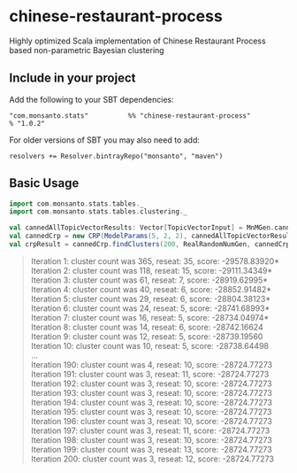# chinese-restaurant-process

Highly optimized Scala implementation of Chinese Restaurant Process based
non-parametric Bayesian clustering

## Include in your project

Add the following to your SBT dependencies:

`"com.monsanto.stats"          %% "chinese-restaurant-process"                 % "1.0.2"`

For older versions of SBT you may also need to add:

`resolvers += Resolver.bintrayRepo("monsanto", "maven")`

## Basic Usage

```scala
import com.monsanto.stats.tables._
import com.monsanto.stats.tables.clustering._

val cannedAllTopicVectorResults: Vector[TopicVectorInput] = MnMGen.cannedData
val cannedCrp = new CRP(ModelParams(5, 2, 2), cannedAllTopicVectorResults)
val crpResult = cannedCrp.findClusters(200, RealRandomNumGen, cannedCrp.selectCluster)
```

>Iteration 1: cluster count was 365, reseat: 35, score: -29578.83920*  
>Iteration 2: cluster count was 118, reseat: 15, score: -29111.34349*  
>Iteration 3: cluster count was 61, reseat: 7, score: -28919.62995*  
>Iteration 4: cluster count was 40, reseat: 6, score: -28852.91482*  
>Iteration 5: cluster count was 29, reseat: 6, score: -28804.38123*  
>Iteration 6: cluster count was 24, reseat: 5, score: -28741.68993*  
>Iteration 7: cluster count was 16, reseat: 5, score: -28734.04974*  
>Iteration 8: cluster count was 14, reseat: 6, score: -28742.16624  
>Iteration 9: cluster count was 12, reseat: 5, score: -28739.19560  
>Iteration 10: cluster count was 10, reseat: 5, score: -28738.64498  
>...  
>Iteration 190: cluster count was 4, reseat: 10, score: -28724.77273  
>Iteration 191: cluster count was 3, reseat: 11, score: -28724.77273  
>Iteration 192: cluster count was 3, reseat: 10, score: -28724.77273  
>Iteration 193: cluster count was 3, reseat: 10, score: -28724.77273  
>Iteration 194: cluster count was 3, reseat: 10, score: -28724.77273  
>Iteration 195: cluster count was 3, reseat: 10, score: -28724.77273  
>Iteration 196: cluster count was 3, reseat: 10, score: -28724.77273  
>Iteration 197: cluster count was 3, reseat: 11, score: -28724.77273  
>Iteration 198: cluster count was 3, reseat: 10, score: -28724.77273  
>Iteration 199: cluster count was 3, reseat: 13, score: -28724.77273  
>Iteration 200: cluster count was 3, reseat: 12, score: -28724.77273  
